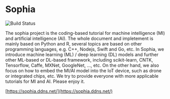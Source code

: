 # Sophia



![Build Status](https://cicd.ddns.net/buildStatus/icon?job=sophia)



The sophia project is the coding-based tutorial for machine intelligence (MI) and artificial intelligence (AI). The whole document and impletement is mainly based on Python and R, several topics are based on other programming languages, e.g. C++, Nodejs, Swift and Go, etc. In Sophia, we introduce machine learning (ML) / deep learning (DL) models and further other ML-based or DL-based framework, including scikit-learn, CNTK, Tensorflow, Caffe, MXNet, GoogleNet, ..., etc. On the other hand, we also focus on how to embed the MI/AI model into the IoT device, such as drone or integrated chips, etc. We try to provide everyone with more applicable tutorials for MI and AI. Please enjoy it.



[https://sophia.ddns.net/](https://sophia.ddns.net/)